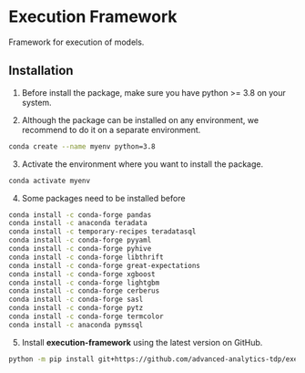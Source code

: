 # Execution Framework
Framework for execution of models.

## Installation

1. Before install the package, make sure you have python >= 3.8 on your system.

2. Although the package can be installed on any environment, we recommend to do it on a separate environment.

```sh
conda create --name myenv python=3.8
```

3. Activate the environment where you want to install the package.

```sh
conda activate myenv
```

4. Some packages need to be installed before 

```sh
conda install -c conda-forge pandas
conda install -c anaconda teradata
conda install -c temporary-recipes teradatasql
conda install -c conda-forge pyyaml
conda install -c conda-forge pyhive
conda install -c conda-forge libthrift
conda install -c conda-forge great-expectations
conda install -c conda-forge xgboost
conda install -c conda-forge lightgbm
conda install -c conda-forge cerberus
conda install -c conda-forge sasl
conda install -c conda-forge pytz
conda install -c conda-forge termcolor
conda install -c anaconda pymssql
```

5. Install **execution-framework** using the latest version on GitHub.

```sh
python -m pip install git+https://github.com/advanced-analytics-tdp/execution-framework.git
````
